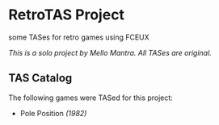 # RetroTAS Project
some TASes for retro games using FCEUX

*This is a solo project by Mello Mantra. All TASes are original.*

## TAS Catalog
The following games were TASed for this project:

- Pole Position *(1982)*

